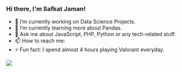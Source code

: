 ### Hi there, I'm Safkat Jaman!

- 🔭 I’m currently working on Data Science Projects.
- 🌱 I’m currently learning more about Pandas.
- 💬 Ask me about JavaScript, PHP, Python or any tech-related stuff.
- 📫 How to reach me: 
- ⚡ Fun fact: I spend almost 4 hours playing Valorant everyday.


<img align="center" src='https://github-readme-stats.vercel.app/api?username=safkatjaman&&show_icons=true&title_color=ffffff&icon_color=bb2acf&text_color=daf7dc&bg_color=151515'>